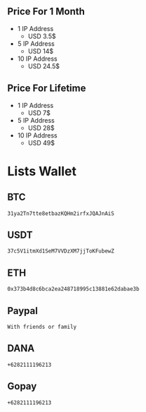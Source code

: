## Price For 1 Month
* 1 IP Address
  + USD 3.5$
* 5 IP Address
  + USD 14$
* 10 IP Address
  + USD 24.5$
## Price For Lifetime
* 1 IP Address
  + USD 7$
* 5 IP Address
  + USD 28$
* 10 IP Address
  + USD 49$

# Lists Wallet
## BTC
```
31ya2Tn7tte8etbazKQHm2irfxJQAJnAiS
```

## USDT
```
37c5V1itmXd1SeM7VVDzXM7jjToKFubewZ
```

## ETH
```
0x373b4d8c6bca2ea248718995c13881e62dabae3b
```
## Paypal
```
With friends or family
```

## DANA
```
+6282111196213
```

## Gopay
```
+6282111196213
```
